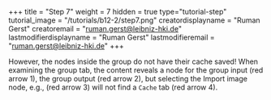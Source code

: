+++
title = "Step 7"
weight = 7
hidden = true
type="tutorial-step"
tutorial_image = "/tutorials/b12-2/step7.png"
creatordisplayname = "Ruman Gerst"
creatoremail = "ruman.gerst@leibniz-hki.de"
lastmodifierdisplayname = "Ruman Gerst"
lastmodifieremail = "ruman.gerst@leibniz-hki.de"
+++

However, the nodes inside the group do not have their cache saved!  When examining the group tab, the content reveals a node for the group input (red arrow 1), the group output (red arrow 2), but selecting the Import image node, e.g., (red arrow 3) will not find a `Cache` tab (red arrow 4). 